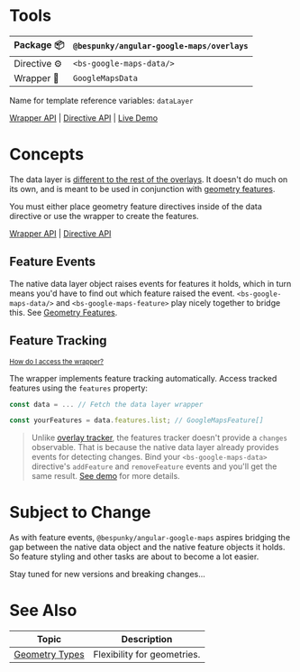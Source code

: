 # Tools
| Package 📦  | `@bespunky/angular-google-maps/overlays` |
|--------------|------------------------------------------|
| Directive ⚙ | `<bs-google-maps-data/>`                 |
| Wrapper 🧬  | `GoogleMapsData`                         |

Name for template reference variables: `dataLayer`

[Wrapper API](https://dev.azure.com/BeSpunky/Libraries/_git/angular-google-maps?path=%2Fprojects%2Fbespunky%2Fangular-google-maps%2Foverlays%2Fmodules%2Fdata%2Fgoogle-maps-data.ts&version=GBmaster) | [Directive API](https://dev.azure.com/BeSpunky/Libraries/_git/angular-google-maps?path=%2Fprojects%2Fbespunky%2Fangular-google-maps%2Foverlays%2Fmodules%2Fdata%2Fdirective%2Fgoogle-maps-data.directive.ts&version=GBmaster) | [Live Demo](https://bs-angular-g-maps.web.app/Overlays%20Superpower/Data%20Layer)

# Concepts
The data layer is [different to the rest of the overlays](/docs/additional-documentation/overlays-superpower.html#Data-Layer-vs.-Normal-Overlays). It doesn't do much on its own, and is meant to be used in conjunction with [geometry features](/docs/additional-documentation/overlays-superpower/data-layer/geometry-features.html).

You must either place geometry feature directives inside of the data directive or use the wrapper to create the features.

[Wrapper API](https://dev.azure.com/BeSpunky/Libraries/_git/angular-google-maps?path=%2Fprojects%2Fbespunky%2Fangular-google-maps%2Foverlays%2Fmodules%2Fdata%2Fgoogle-maps-data.ts&version=GBmaster) | [Directive API](https://dev.azure.com/BeSpunky/Libraries/_git/angular-google-maps?path=%2Fprojects%2Fbespunky%2Fangular-google-maps%2Foverlays%2Fmodules%2Fdata%2Fdirective%2Fgoogle-maps-data.directive.ts&version=GBmaster)

## Feature Events
The native data layer object raises events for features it holds, which in turn means you'd have to find out which feature raised the event. `<bs-google-maps-data/>` and `<bs-google-maps-feature>` play nicely together to bridge this. See [Geometry Features](/docs/additional-documentation/overlays-superpower/data-layer/geometry-features.html).

## Feature Tracking
<small>[How do I access the wrapper?](/docs/additional-documentation/programmatic-control.html)</small>

The wrapper implements feature tracking automatically. Access tracked features using the `features` property:
```typescript
const data = ... // Fetch the data layer wrapper

const yourFeatures = data.features.list; // GoogleMapsFeature[]
```

> Unlike [overlay tracker](/docs/additional-documentation/overlays-superpower.html#overlay-tracking), the features tracker doesn't provide a `changes` observable. That is because the native data layer already provides events for detecting changes. Bind your `<bs-google-maps-data>` directive's `addFeature` and `removeFeature` events and you'll get the same result. [See demo](https://bs-angular-g-maps.web.app/Overlays%20Superpower/Data%20Layer) for more details.

# Subject to Change
As with feature events, `@bespunky/angular-google-maps` aspires bridging the gap between the native data object and the native feature objects it holds. So feature styling and other tasks are about to become a lot easier. 

Stay tuned for new versions and breaking changes...

# See Also

| Topic                             | Description                 |
|-----------------------------------|-----------------------------|
| [Geometry Types](/docs/additional-documentation/geometry-types.html) | Flexibility for geometries. |